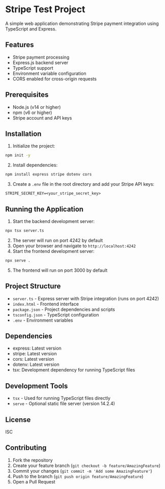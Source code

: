 # Stripe Test Project

A simple web application demonstrating Stripe payment integration using TypeScript and Express.

## Features

- Stripe payment processing
- Express.js backend server
- TypeScript support
- Environment variable configuration
- CORS enabled for cross-origin requests

## Prerequisites

- Node.js (v14 or higher)
- npm (v6 or higher)
- Stripe account and API keys

## Installation

1. Initialize the project:
```bash
npm init -y
```

2. Install dependencies:
```bash
npm install express stripe dotenv cors
```

3. Create a `.env` file in the root directory and add your Stripe API keys:
```
STRIPE_SECRET_KEY=<your_stripe_secret_key>
```

## Running the Application

1. Start the backend development server:
```bash
npx tsx server.ts
```

2. The server will run on port 4242 by default
3. Open your browser and navigate to `http://localhost:4242`
4. Start the frontend development server:
```bash
npx serve .
```
5. The frontend will run on port 3000 by default

## Project Structure

- `server.ts` - Express server with Stripe integration (runs on port 4242)
- `index.html` - Frontend interface
- `package.json` - Project dependencies and scripts
- `tsconfig.json` - TypeScript configuration
- `.env` - Environment variables

## Dependencies

- express: Latest version
- stripe: Latest version
- cors: Latest version
- dotenv: Latest version
- tsx: Development dependency for running TypeScript files

## Development Tools

- `tsx` - Used for running TypeScript files directly
- `serve` - Optional static file server (version 14.2.4)

## License

ISC

## Contributing

1. Fork the repository
2. Create your feature branch (`git checkout -b feature/AmazingFeature`)
3. Commit your changes (`git commit -m 'Add some AmazingFeature'`)
4. Push to the branch (`git push origin feature/AmazingFeature`)
5. Open a Pull Request 